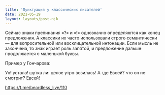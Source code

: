 ```yaml
---
title: 'Пунктуация у классических писателей'
date: 2021-05-19
layout: layouts/post.njk
---
```


Сейчас знаки препинания «?» и «!» однозначно определяются как конец предложения. А классики их часто использовали строго семантически — для вопросительной или восклицательной интонации. Если мысль не закончена, то знак играет роль запятой, и предложение дальше продолжается с маленькой буквы.

Пример у Гончарова:

Ух! устала! шутка ли: целое утро возилась! А где Евсей? что он не смотрит? Евсей!


https://t.me/beardless_live/110